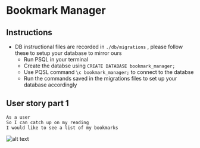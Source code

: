 # Bookmark Manager

Instructions
-------
* DB instructional files are recorded in `./db/migrations` , please follow these to setup your database to mirror ours 
  * Run PSQL in your terminal
  * Create the databse using `CREATE DATABASE bookmark_manager;`
  * Use PQSL command `\c bookmark_manager;` to connect to the databse 
  * Run the commands saved in the migrations files to set up your database accordingly   

User story part 1
----

```
As a user 
So I can catch up on my reading 
I would like to see a list of my bookmarks
```

![alt text](https://github.com/kerrimcm/bookmark-manager/blob/master/Images/Screenshot%202021-04-19%20at%2014.28.03.png)

